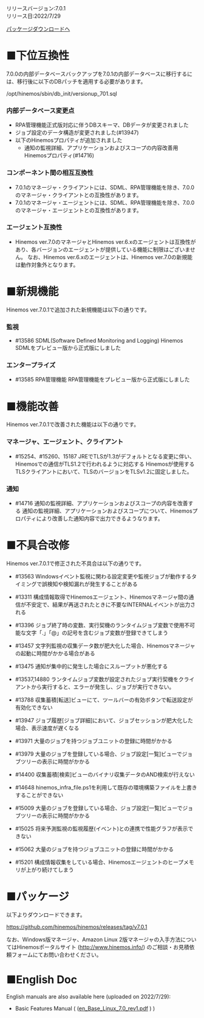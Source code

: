 リリースバージョン:7.0.1  
リリース日:2022/7/29

[パッケージダウンロードへ](#packages)

# ■下位互換性

7.0.0の内部データベースバックアップを7.0.1の内部データベースに移行するには、移行後に以下のDBパッチを適用する必要があります。

/opt/hinemos/sbin/db_init/versionup_701.sql

### 内部データベース変更点
- RPA管理機能正式版対応に伴うDBスキーマ、DBデータが変更されました
- ジョブ設定のデータ構造が変更されました(#13947)
- 以下のHinemosプロパティが追加されました
  - 通知の監視詳細、アプリケーションおよびスコープの内容改善用Hinemosプロパティ(#14716)

### コンポーネント間の相互互換性
- 7.0.1のマネージャ・クライアントには、SDML、RPA管理機能を除き、7.0.0のマネージャ・クライアントとの互換性があります。
- 7.0.1のマネージャ・エージェントには、SDML、RPA管理機能を除き、7.0.0のマネージャ・エージェントとの互換性があります。

### エージェント互換性
- Hinemos ver.7.0のマネージャとHinemos ver.6.xのエージェントは互換性があり、各バージョンのエージェントが提供している機能に制限はございません。
  なお、Hinemos ver.6.xのエージェントは、Hinemos ver.7.0の新規能は動作対象外となります。

# ■新規機能

Hinemos ver.7.0.1で追加された新規機能は以下の通りです。

### 監視
- #13586 SDML(Software Defined Monitoring and Logging)
  Hinemos SDMLをプレビュー版から正式版にしました

### エンタープライズ
- #13585 RPA管理機能
  RPA管理機能をプレビュー版から正式版にしました

# ■機能改善

Hinemos ver.7.0.1で改善された機能は以下の通りです。

### マネージャ、エージェント、クライアント

- #15254、#15260、15187 JREでTLSが1.3がデフォルトとなる変更に伴い、Hinemosでの通信がTLS1.2で行われるように対応する
  Hinemosが使用するTLSクライアントにおいて、TLSのバージョンをTLSv1.2に固定しました。

### 通知

- #14716 通知の監視詳細、アプリケーションおよびスコープの内容を改善する
  通知の監視詳細、アプリケーションおよびスコープについて、Hinemosプロパティにより改善した通知内容で出力できるようなります。

# ■不具合改修

Hinemos ver.7.0.1で修正された不具合は以下の通りです。

- #13563 Windowsイベント監視に関わる設定変更や監視ジョブが動作するタイミングで誤検知や検知漏れが発生することがある

- #13311 構成情報取得でHinemosエージェント、Hinemosマネージャ間の通信が不安定で、結果が再送されたときに不要なINTERNALイベントが出力される

- #13396 ジョブ終了時の変数、実行契機のランタイムジョブ変数で使用不可能な文字「.」「@」の記号を含むジョブ変数が登録できてしまう

- #13457 文字列監視の収集データ数が肥大化した場合、Hinemosマネージャの起動に時間がかかる場合がある

- #13475 通知が集中的に発生した場合にスループットが悪化する

- #13537,14880 ランタイムジョブ変数が設定されたジョブ実行契機をクライアントから実行すると、エラーが発生し、ジョブが実行できない。

- #13788 収集蓄積[転送]ビューにて、ツールバーの有効ボタンで転送設定が有効化できない

- #13947 ジョブ履歴[ジョブ詳細]において、ジョブセッションが肥大化した場合、表示速度が遅くなる

- #13971 大量のジョブを持つジョブユニットの登録に時間がかかる

- #13979 大量のジョブを登録している場合、ジョブ設定[一覧]ビューでジョブツリーの表示に時間がかかる

- #14400 収集蓄積[検索]ビューのバイナリ収集データのAND検索が行えない

- #14648 hinemos_infra_file.ps1を利用して既存の環境構築ファイルを上書きすることができない

- #15009 大量のジョブを登録している場合、ジョブ設定[一覧]ビューでジョブツリーの表示に時間がかかる

- #15025 将来予測監視の監視履歴(イベント)との連携で性能グラフが表示できない

- #15062 大量のジョブを持つジョブユニットの登録に時間がかかる

- #15201 構成情報収集をしている場合、Hinemosエージェントのヒープメモリが上がり続けてしまう

# ■パッケージ <a name="packages"/>

以下よりダウンロードできます。

https://github.com/hinemos/hinemos/releases/tag/v7.0.1

なお、Windows版マネージャ、Amazon Linux 2版マネージャの入手方法についてはHinemosポータルサイト (http://www.hinemos.info/) のご相談・お見積依頼フォームにてお問い合わせください。

# ■English Doc <a name="eng"/>

English manuals are also available here (uploaded on 2022/7/29):

- Basic Features Manual ( ([en_Base_Linux_7.0_rev1.pdf](https://github.com/hinemos/hinemos/releases/download/v7.0.1/en_Base_Linux_7.0_rev1.pdf) ) )
